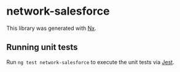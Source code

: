# network-salesforce

This library was generated with [Nx](https://nx.dev).

## Running unit tests

Run `ng test network-salesforce` to execute the unit tests via [Jest](https://jestjs.io).
